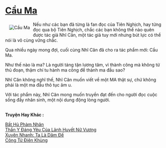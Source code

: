 <a href="https://utruyen.com/cau-ma/386/" title="Cầu Ma"><h1>Cầu Ma</h1></a><div style="display:table"><img align="right" style="float: left; padding: 10px;" src="https://utruyen.com/images/story/200x260/cau-ma.jpg" alt="Cầu Ma">Nếu như các bạn đã từng là fan đọc của Tiên Nghịch, hay từng đọc qua bộ Tiên Nghịch, chắc các bạn không thể nào quên được tác giả Nhĩ Căn, một tác giả tuy mới nhưng bút lực có thể nói là vô cùng vững chắc.<p></p>Qua nhiều ngày mong đợi, cuối cùng Nhĩ Căn đã cho ra tác phẩm mới: Cầu Ma.<p></p>Như thế nào là ma? Là người táng tận lương tâm, vì thành công mà không từ thủ đoạn, thậm chí tu hành ma công để thành ma đầu sao?<p></p>Nhĩ Căn không nghĩ thế, Nhĩ Căn muốn viết về một MA thật sự, chứ không phải là một ma đầu thô tục âm u.<p></p>Với tác phẩm này, Nhĩ Căn mong muốn truyền đạt đến cho người đọc cuộc sống đầy nhân sinh, một nội dung động lòng người.</div><p><br><b>Truyện Hay Khác :</b></p><a href="https://utruyen.com/bat-hu-pham-nhan/12437/" alt="Bất Hủ Phàm Nhân">Bất Hủ Phàm Nhân</a><br/><a href="https://github.com/quanluxury/truyenhot/tree/master/truyenhay/18022/" alt="Thần Y Đáng Yêu Của Lãnh Huyết Nữ Vương">Thần Y Đáng Yêu Của Lãnh Huyết Nữ Vương</a><br/><a href="https://github.com/quanluxury/ngontinhhot/tree/master/truyenhay/17698/" alt="Xuyên Nhanh: Ta Là Dâm Đế">Xuyên Nhanh: Ta Là Dâm Đế</a><br/><a href="https://truyenhot2020.wordpress.com/2019/12/11/cong-tu-dien-khung/" alt="Công Tử Điên Khùng">Công Tử Điên Khùng</a><br/>